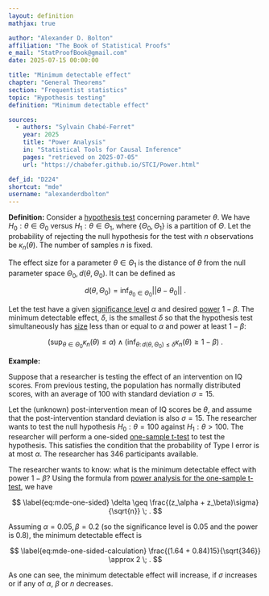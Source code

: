```yaml
---
layout: definition
mathjax: true

author: "Alexander D. Bolton"
affiliation: "The Book of Statistical Proofs"
e_mail: "StatProofBook@gmail.com"
date: 2025-07-15 00:00:00

title: "Minimum detectable effect"
chapter: "General Theorems"
section: "Frequentist statistics"
topic: "Hypothesis testing"
definition: "Minimum detectable effect"

sources:
  - authors: "Sylvain Chabé-Ferret"
    year: 2025
    title: "Power Analysis"
    in: "Statistical Tools for Causal Inference"
    pages: "retrieved on 2025-07-05"
    url: "https://chabefer.github.io/STCI/Power.html"

def_id: "D224"
shortcut: "mde"
username: "alexanderdbolton"
---
```



**Definition:** Consider a [hypothesis test](/D/test) concerning parameter $\theta$. We have $H_0: \theta \in \Theta_0$ versus $H_1: \theta \in \Theta_1$, where $\{\Theta_0, \Theta_1\}$ is a partition of $\Theta$. Let the probability of rejecting the null hypothesis for the test with $n$ observations be $\kappa_n(\theta)$. The number of samples $n$ is fixed.

The effect size for a parameter $\theta \in \Theta_1$ is the distance of $\theta$ from the null parameter space $\Theta_0, d(\theta, \Theta_0)$. It can be defined as

$$ \label{eq:distancefromTheta0}
d(\theta, \Theta_0) = \inf_{\theta_0 \in \Theta_0} ||\theta - \theta_0|| \; .
$$

Let the test have a given [significance level](/D/alpha) $\alpha$ and desired [power](/D/power) $1 - \beta$. The minimum detectable effect, $\delta$, is the smallest $\delta$ so that the hypothesis test simultaneously has [size](/D/size) less than or equal to $\alpha$ and power at least $1 - \beta$:

$$ \label{eq:mdeconditions}
\left(\sup_{\theta \in \Theta_0} \kappa_n(\theta) \leq \alpha\right) \wedge \left(\inf_{\theta: \, d(\theta, \Theta_0) \leq \delta} \kappa_n(\theta) \geq 1 - \beta\right) \; .
$$

**Example:**

Suppose that a researcher is testing the effect of an intervention on IQ scores. From previous testing, the population has normally distributed scores, with an average of $100$ with standard deviation $\sigma = 15$.

Let the (unknown) post-intervention mean of IQ scores be $\theta$, and assume that the post-intervention standard deviation is also $\sigma = 15$. The researcher wants to test the null hypothesis $H_0: \theta = 100$ against $H_1: \theta > 100$. The researcher will perform a one-sided [one-sample t-test](/P/ug-ttest1) to test the hypothesis. This satisfies the condition that the probability of Type I error is at most $\alpha$. The researcher has 346 participants available.

The researcher wants to know: what is the minimum detectable effect with power $1 - \beta$? Using the formula from [power analysis for the one-sample t-test](/P/ug-ttest1power), we have

$$ \label{eq:mde-one-sided}
\delta \geq \frac{(z_\alpha + z_\beta)\sigma}{\sqrt{n}} \; .
$$

Assuming $\alpha = 0.05, \beta = 0.2$ (so the significance level is $0.05$ and the power is $0.8$), the minimum detectable effect is

$$ \label{eq:mde-one-sided-calculation}
\frac{(1.64 + 0.84)15}{\sqrt{346}} \approx 2 \; .
$$

As one can see, the minimum detectable effect will increase, if $\sigma$ increases or if any of $\alpha$, $\beta$ or $n$ decreases.
